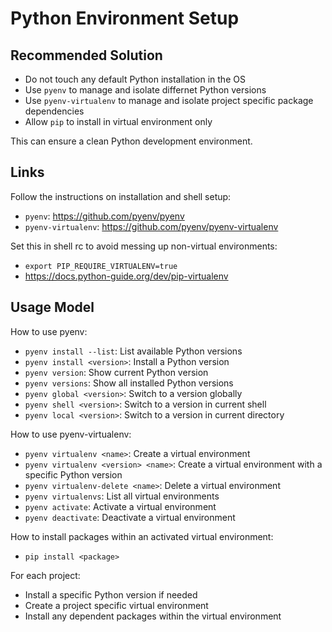 # Python Environment Setup

## Recommended Solution
* Do not touch any default Python installation in the OS
* Use `pyenv` to manage and isolate differnet Python versions
* Use `pyenv-virtualenv` to manage and isolate project specific package dependencies
* Allow `pip` to install in virtual environment only

This can ensure a clean Python development environment.

## Links
Follow the instructions on installation and shell setup:
* `pyenv`: https://github.com/pyenv/pyenv
* `pyenv-virtualenv`: https://github.com/pyenv/pyenv-virtualenv

Set this in shell rc to avoid messing up non-virtual environments:
* `export PIP_REQUIRE_VIRTUALENV=true`
* https://docs.python-guide.org/dev/pip-virtualenv

## Usage Model
How to use pyenv:
* `pyenv install --list`: List available Python versions
* `pyenv install <version>`: Install a Python version
* `pyenv version`: Show current Python version
* `pyenv versions`: Show all installed Python versions
* `pyenv global <version>`: Switch to a version globally
* `pyenv shell <version>`: Switch to a version in current shell
* `pyenv local <version>`: Switch to a version in current directory

How to use pyenv-virtualenv:
* `pyenv virtualenv <name>`: Create a virtual environment
* `pyenv virtualenv <version> <name>`: Create a virtual environment with a specific Python version
* `pyenv virtualenv-delete <name>`: Delete a virtual environment
* `pyenv virtualenvs`: List all virtual environments
* `pyenv activate`: Activate a virtual environment
* `pyenv deactivate`: Deactivate a virtual environment

How to install packages within an activated virtual environment:
* `pip install <package>`

For each project:
* Install a specific Python version if needed
* Create a project specific virtual environment
* Install any dependent packages within the virtual environment

